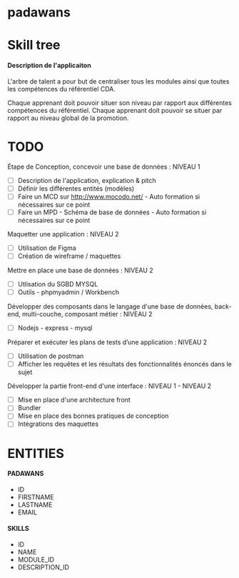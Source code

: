 # padawans
# Skill tree
#### Description de l'applicaiton  

L'arbre de talent a pour but de centraliser tous les modules ainsi que toutes 
les compétences du référentiel CDA.

Chaque apprenant doit pouvoir situer son niveau par rapport aux différentes compétences du référentiel.
Chaque apprenant doit pouvoir se situer par rapport au niveau global de la promotion.

# TODO

Étape de Conception, concevoir une base de données : NIVEAU 1  
* [ ] Description de l'application, explication & pitch  
* [ ] Définir les différentes entités (modèles)  
* [ ] Faire un MCD sur http://www.mocodo.net/ - Auto formation si nécessaires sur ce point  
* [ ] Faire un MPD - Schéma de base de données - Auto formation si nécessaires sur ce point  

Maquetter une application : NIVEAU 2    
* [ ] Utilisation de Figma   
* [ ] Création de wireframe / maquettes    

Mettre en place une base de données : NIVEAU 2  
* [ ] Utlisation du SGBD MYSQL  
* [ ] Outils - phpmyadmin / Workbench  

Développer des composants dans le langage d'une base de données, back-end, multi-couche, composant métier : NIVEAU 2  
* [ ] Nodejs - express - mysql  

Préparer et exécuter les plans de tests d’une application : NIVEAU 2  
* [ ] Utilisation de postman  
* [ ] Afficher les requêtes et les résultats des fonctionnalités énoncés dans le sujet  

Développer la partie front-end d'une interface : NIVEAU 1 - NIVEAU 2  
* [ ] Mise en place d'une architecture front  
* [ ] Bundler  
* [ ] Mise en place des bonnes pratiques de conception  
* [ ] Intégrations des maquettes  

# ENTITIES 

#### PADAWANS
- ID
- FIRSTNAME
- LASTNAME
- EMAIL

#### SKILLS
- ID
- NAME
- MODULE_ID
- DESCRIPTION_ID